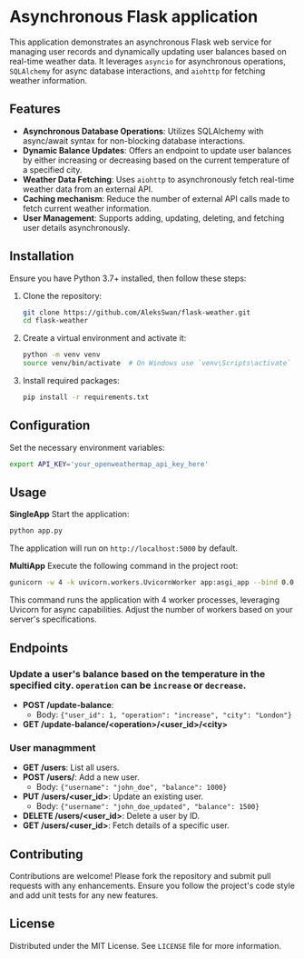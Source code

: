 # Asynchronous Flask application

This application demonstrates an asynchronous Flask web service for managing user records and dynamically updating user balances based on real-time weather data. It leverages `asyncio` for asynchronous operations, `SQLAlchemy` for async database interactions, and `aiohttp` for fetching weather information.

## Features

- **Asynchronous Database Operations**: Utilizes SQLAlchemy with async/await syntax for non-blocking database interactions.
- **Dynamic Balance Updates**: Offers an endpoint to update user balances by either increasing or decreasing based on the current temperature of a specified city.
- **Weather Data Fetching**: Uses `aiohttp` to asynchronously fetch real-time weather data from an external API.
- **Caching mechanism**: Reduce the number of external API calls made to fetch current weather information.
- **User Management**: Supports adding, updating, deleting, and fetching user details asynchronously.

## Installation

Ensure you have Python 3.7+ installed, then follow these steps:

1. Clone the repository:
   ```sh
   git clone https://github.com/AleksSwan/flask-weather.git
   cd flask-weather
   ```

2. Create a virtual environment and activate it:

    ```sh
    python -m venv venv
    source venv/bin/activate  # On Windows use `venv\Scripts\activate`
    ```

3. Install required packages:
   ```sh
   pip install -r requirements.txt
   ```

## Configuration

Set the necessary environment variables:

```bash
export API_KEY='your_openweathermap_api_key_here'
```

## Usage

**SingleApp** Start the application:

```sh
python app.py
```

The application will run on `http://localhost:5000` by default.

**MultiApp** Execute the following command in the project root:

```sh
gunicorn -w 4 -k uvicorn.workers.UvicornWorker app:asgi_app --bind 0.0.0.0:5000
```

This command runs the application with 4 worker processes, leveraging Uvicorn for async capabilities. Adjust the number of workers based on your server's specifications.

## Endpoints

### Update a user's balance based on the temperature in the specified city. `operation` can be `increase` or `decrease`.

- **POST /update-balance**:
  - Body: `{"user_id": 1, "operation": "increase", "city": "London"}`
- **GET /update-balance/\<operation\>/\<user_id\>/\<city\>**


### User managmment

- **GET /users**: List all users.
- **POST /users/**: Add a new user.
  - Body: `{"username": "john_doe", "balance": 1000}`
- **PUT /users/<user_id>**: Update an existing user.
  - Body: `{"username": "john_doe_updated", "balance": 1500}`
- **DELETE /users/<user_id>**: Delete a user by ID.
- **GET /users/<user_id>**: Fetch details of a specific user.

## Contributing

Contributions are welcome! Please fork the repository and submit pull requests with any enhancements. Ensure you follow the project's code style and add unit tests for any new features.

## License

Distributed under the MIT License. See `LICENSE` file for more information.
